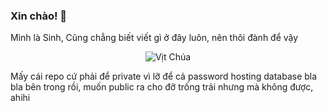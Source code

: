 ### Xin chào! 🥰

Mình là Sinh,
Cũng chẳng biết viết gì ở đây luôn, nên thôi đành để vậy


<p align='center'>
	<img src='https://mtlkms.ml/data/icons/512.png' alt='Vịt Chúa' title='Vịt Chúa Ahihi'>
</p>


Mấy cái repo cứ phải để private vì lỡ để cả password hosting database bla bla bên trong rồi, muốn public ra cho đỡ trống trải nhưng mà không được, ahihi
